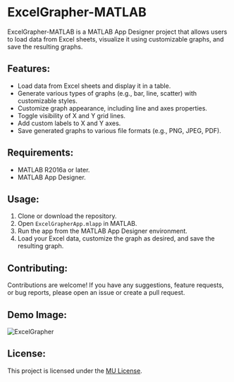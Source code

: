# ExcelGrapher-MATLAB

ExcelGrapher-MATLAB is a MATLAB App Designer project that allows users to load data from Excel sheets, visualize it using customizable graphs, and save the resulting graphs.

## Features:
- Load data from Excel sheets and display it in a table.
- Generate various types of graphs (e.g., bar, line, scatter) with customizable styles.
- Customize graph appearance, including line and axes properties.
- Toggle visibility of X and Y grid lines.
- Add custom labels to X and Y axes.
- Save generated graphs to various file formats (e.g., PNG, JPEG, PDF).

## Requirements:
- MATLAB R2016a or later.
- MATLAB App Designer.

## Usage:
1. Clone or download the repository.
2. Open `ExcelGrapherApp.mlapp` in MATLAB.
3. Run the app from the MATLAB App Designer environment.
4. Load your Excel data, customize the graph as desired, and save the resulting graph.

## Contributing:
Contributions are welcome! If you have any suggestions, feature requests, or bug reports, please open an issue or create a pull request.

## Demo Image:
![ExcelGrapher](https://github.com/MoSalem149/ExcelGrapher-MATLAB/assets/108944781/6f6f9cc7-9404-4e4c-abe1-0270fb06400a)

## License:
This project is licensed under the [MU License](LICENSE).
